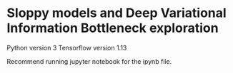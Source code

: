 # Sloppy models and Deep Variational Information Bottleneck exploration

Python version 3
Tensorflow version 1.13

Recommend running jupyter notebook for the ipynb file. 
